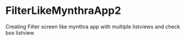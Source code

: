 # FilterLikeMynthraApp2
Creating Filter screen like mynthra app with multiple listviews and check box listview
